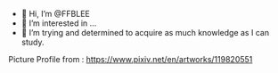 - 👋 Hi, I’m @FFBLEE
- 👀 I’m interested in ...
- 🌱 I’m trying and determined to acquire as much knowledge as I can study.

 Picture Profile from : https://www.pixiv.net/en/artworks/119820551

<!---
FFBLEE/FFBLEE is a ✨ special ✨ repository because its `README.md` (this file) appears on your GitHub profile.
You can click the Preview link to take a look at your changes.
--->
